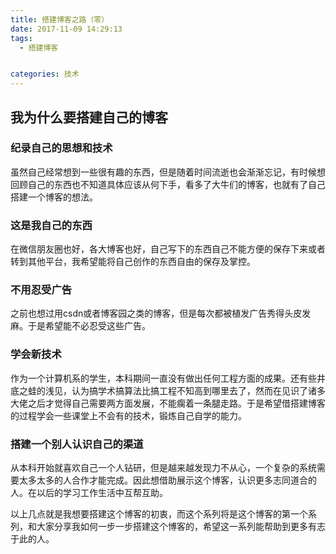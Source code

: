 ```yaml
---
title: 搭建博客之路（零）
date: 2017-11-09 14:29:13
tags:
  - 搭建博客


categories: 技术
---
```


## 我为什么要搭建自己的博客

### 纪录自己的思想和技术
虽然自己经常想到一些很有趣的东西，但是随着时间流逝也会渐渐忘记，有时候想回顾自己的东西也不知道具体应该从何下手，看多了大牛们的博客，也就有了自己搭建一个博客的想法。

### 这是我自己的东西
在微信朋友圈也好，各大博客也好，自己写下的东西自己不能方便的保存下来或者转到其他平台，我希望能将自己创作的东西自由的保存及掌控。

### 不用忍受广告
之前也想过用csdn或者博客园之类的博客，但是每次都被植发广告秀得头皮发麻。于是希望能不必忍受这些广告。

### 学会新技术
作为一个计算机系的学生，本科期间一直没有做出任何工程方面的成果。还有些井底之蛙的浅见，认为搞学术搞算法比搞工程不知高到哪里去了，然而在见识了诸多大佬之后才觉得自己需要两方面发展，不能瘸着一条腿走路。于是希望借搭建博客的过程学会一些课堂上不会有的技术，锻炼自己自学的能力。

### 搭建一个别人认识自己的渠道
从本科开始就喜欢自己一个人钻研，但是越来越发现力不从心，一个复杂的系统需要太多太多的人合作才能完成。因此想借助展示这个博客，认识更多志同道合的人。在以后的学习工作生活中互帮互助。

以上几点就是我想要搭建这个博客的初衷，而这个系列将是这个博客的第一个系列，和大家分享我如何一步一步搭建这个博客的，希望这一系列能帮助到更多有志于此的人。
